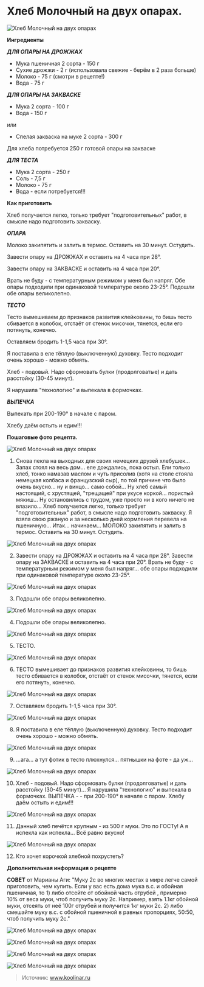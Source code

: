 # Хлеб Молочный на двух опараx.
![Хлеб Молочный на двух опараx](/images/Kulinar/Bread/hleb_molochniy_001.jpg 'Хлеб Молочный на двух опараx')

**Ингредиенты**

_**ДЛЯ ОПАРЫ НА ДРОЖЖАХ**_

- Мука пшеничная 2 сорта - 150 г
- Сухие дрожжи - 2 г (использовала свежие - берём в 2 раза больше)
- Молоко - 75 г (смотри в рецепте!)
- Вода - 75 г

_**ДЛЯ ОПАРЫ НА ЗАКВАСКЕ**_

- Мука 2 сорта - 100 г
- Вода - 150 г

или

- Спелая закваска на муке 2 сорта - 300 г

Для хлеба потребуется 250 г готовой опары на закваске

_**ДЛЯ ТЕСТА**_

- Мука 2 сорта - 250 г
- Соль - 7,5 г
- Молоко - 75 г
- Вода - если потребуется!!!

**Как приготовить**

Хлеб получается легко, только требует "подготовительных" работ, в смысле надо подготовить закваску.

_**ОПАРА**_

Молоко закипятить и залить в термос. Оставить на 30 минут. Остудить.

Завести опару на ДРОЖЖАХ и оставить на 4 часа при 28°.

Завести опару на ЗАКВАСКЕ и оставить на 4 часа при 20°.

Врать не буду - с температурным режимом у меня был напряг. Обе опары подходили при одинаковой температуре около 23-25°. Подошли обе опары великолепно.

_**ТЕСТО**_

Тесто вымешиваем до признаков развития клейковины, то бишь тесто сбивается в колобок, отстаёт от стенок мисочки, тянется, если его потянуть, конечно.

Оставляем бродить 1-1,5 часа при 30°.

Я поставила в еле тёплую (выключенную) духовку. Тесто подходит очень хорошо - можно обмять.

Хлеб - подовый. Надо сформовать булки (продолговатые) и дать расстойку (30-45 минут).

Я нарушила "технологию" и выпекала в формочках.

_**ВЫПЕЧКА**_

Выпекать при 200-190° в начале с паром.

Хлебу даём остыть и едим!!!

**Пошаговые фото рецепта.**

  ![Хлеб Молочный на двух опараx](/images/Kulinar/Bread/hleb_molochniy_002.jpg 'Хлеб Молочный на двух опараx')

1. Снова пекла на выходных для своих немецких друзей хлебушек... Запах стоял на весь дом... еле дождались, пока остыл. Ели только хлеб, тонко намазав маслом и чуть присолив (хотя на столе стояла немецкая колбаса и французский сыр), по той причине что было очень вкусно... ну и винцо... само собой... Ну хлеб самый настоящий, с хрустящей, "трещащей" при укусе коркой... пористый мякиш... Ну остановились с трудом, уже просто ни в кого ничего не влазило... Хлеб получается легко, только требует "подготовительных" работ, в смысле надо подготовить закваску. Я взяла свою ржаную и за несколько дней кормления перевела на пшеничную... Итак... начинаем... МОЛОКО закипятить и залить в термос. Оставить на 30 минут. Остудить.

  ![Хлеб Молочный на двух опараx](/images/Kulinar/Bread/hleb_molochniy_003.jpg 'Хлеб Молочный на двух опараx')

2. Завести опару на ДРОЖЖАХ и оставить на 4 часа при 28°. Завести опару на ЗАКВАСКЕ и оставить на 4 часа при 20°. Врать не буду - с температурным режимом у меня был напряг... обе опары подходили при одинаковой температуре около 23-25°.

  ![Хлеб Молочный на двух опараx](/images/Kulinar/Bread/hleb_molochniy_004.jpg 'Хлеб Молочный на двух опараx')

3. Подошли обе опары великолепно.

  ![Хлеб Молочный на двух опараx](/images/Kulinar/Bread/hleb_molochniy_005.jpg 'Хлеб Молочный на двух опараx')

4. Подошли обе опары великолепно.

  ![Хлеб Молочный на двух опараx](/images/Kulinar/Bread/hleb_molochniy_006.jpg 'Хлеб Молочный на двух опараx')

5. ТЕСТО.

  ![Хлеб Молочный на двух опараx](/images/Kulinar/Bread/hleb_molochniy_007.jpg 'Хлеб Молочный на двух опараx')

6. ТЕСТО вымешивает до признаков развития клейковины, то бишь тесто сбивается в колобок, отстаёт от стенок мисочки, тянется, если его потянуть, конечно.

  ![Хлеб Молочный на двух опараx](/images/Kulinar/Bread/hleb_molochniy_008.jpg 'Хлеб Молочный на двух опараx')

7. Оставляем бродить 1-1,5 часа при 30°.

  ![Хлеб Молочный на двух опараx](/images/Kulinar/Bread/hleb_molochniy_009.jpg 'Хлеб Молочный на двух опараx')

8. Я поставила в еле тёплую (выключенную) духовку. Тесто подходит очень хорошо - можно обмять.

  ![Хлеб Молочный на двух опараx](/images/Kulinar/Bread/hleb_molochniy_010.jpg 'Хлеб Молочный на двух опараx')

9. ...ага... а тут фотик в тесто плюхнулся... пятнышки на фоте - да уж...

  ![Хлеб Молочный на двух опараx](/images/Kulinar/Bread/hleb_molochniy_011.jpg 'Хлеб Молочный на двух опараx')

10. Хлеб - подовый. Надо сформовать булки (продолговатые) и дать расстойку (30-45 минут)... Я нарушила "технологию" и выпекала в формочках. ВЫПЕЧКА - - при 200-190° в начале с паром. Хлебу даём остыть и едим!!!

  ![Хлеб Молочный на двух опараx](/images/Kulinar/Bread/hleb_molochniy_012.jpg 'Хлеб Молочный на двух опараx')

11. Данный хлеб печётся крупным - из 500 г муки. Это по ГОСТу! А я испекла как испекла... Всё равно вкусно!

  ![Хлеб Молочный на двух опараx](/images/Kulinar/Bread/hleb_molochniy_013.jpg 'Хлеб Молочный на двух опараx')

12. Кто хочет корочкой хлебной похрустеть?

**Дополнительная информация о рецепте**

**СОВЕТ** от Марианы Аги: "Муку 2с во многих местах в мире легче самой приготовить, чем купить. Если у вас есть дома мука в.с. и обойная пшеничная, то 1) либо отсейте от обойной часть отрубей , примерно 10% от веса муки, чтоб получить муку 2с. Например, взять 1.1кг обойной муки, отсеять от неё 100г отрубей и получится 1кг муки 2с. 2) либо смешайте муку в.с. с обойной пшеничной в равных пропорциях, 50:50, чтоб получить муку 2с."

![Хлеб Молочный на двух опараx](/images/Kulinar/Bread/hleb_molochniy_014.jpg 'Хлеб Молочный на двух опараx')

![Хлеб Молочный на двух опараx](/images/Kulinar/Bread/hleb_molochniy_015.jpg 'Хлеб Молочный на двух опараx')

![Хлеб Молочный на двух опараx](/images/Kulinar/Bread/hleb_molochniy_016.jpg 'Хлеб Молочный на двух опараx')

![Хлеб Молочный на двух опараx](/images/Kulinar/Bread/hleb_molochniy_017.jpg 'Хлеб Молочный на двух опараx')

> Источник: www.koolinar.ru
